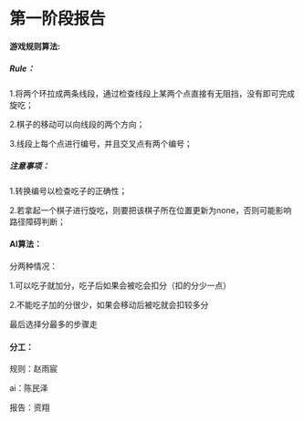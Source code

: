 # 第一阶段报告

#### 游戏规则算法:
  ##### Rule：
  1.将两个环拉成两条线段，通过检查线段上某两个点直接有无阻挡，没有即可完成旋吃；

  2.棋子的移动可以向线段的两个方向；

  3.线段上每个点进行编号，并且交叉点有两个编号；

  ##### 注意事项：
  1.转换编号以检查吃子的正确性；

  2.若拿起一个棋子进行旋吃，则要把该棋子所在位置更新为none，否则可能影响路径障碍判断；

#### AI算法：
  分两种情况：
  
  1.可以吃子就加分，吃子后如果会被吃会扣分（扣的分少一点）

  2.不能吃子加的分很少，如果会移动后被吃就会扣较多分

最后选择分最多的步骤走

#### 分工：
  规则：赵雨宸

  ai：陈民泽

  报告：资翔

